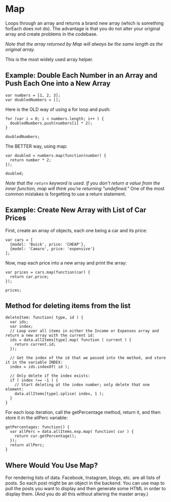 # Map

Loops through an array and returns a brand new array (which is something forEach does not do). The advantage is that you do not alter your original array and create problems in the codebase.

*Note that the array returned by Map will always be the same length as the original array.*

This is the most widely used array helper.

## Example: Double Each Number in an Array and Push Each One into a New Array

```
var numbers = [1, 2, 3];
var doubledNumbers = [];
```

Here is the OLD way of using a for loop and push:

```
for (var i = 0; i < numbers.length; i++ ) {
  doubledNumbers.push(numbers[i] * 2);
}

doubledNumbers;
```

The BETTER way, using map:

```
var doubled = numbers.map(function(number) {
  return number * 2;
});

doubled;
```

*Note that the `return` keyword is used. If you don't return a value from the inner function, map will think you're returning "undefined."* One of the most common mistakes is forgetting to use a return statement.

## Example: Create New Array with List of Car Prices

First, create an array of objects, each one being a car and its price:

```
var cars = [
  {model: 'Buick', price: 'CHEAP'},
  {model: 'Camaro', price: 'expensive'}
];
```

Now, map each price into a new array and print the array:

```
var prices = cars.map(function(car) {
  return car.price;
});

prices;
```


## Method for deleting items from the list

```
deleteItem: function( type, id ) {
  var ids;
  var index;
  // Loop over all items in either the Income or Expenses array and return a new array with the current id:
  ids = data.allItems[type].map( function ( current ) {
    return current.id;
  });

  // Get the index of the id that we passed into the method, and store it in the variable INDEX:
  index = ids.indexOf( id );

  // Only delete if the index exists:
  if ( index !== -1 ) {
    // Start deleting at the index number; only delete that one element:
    data.allItems[type].splice( index, 1 );
  }
}
```


For each loop iteration, call the getPercentage method, return it, and then store it in the allPerc variable:

```
getPercentages: function() {
  var allPerc = data.allItems.exp.map( function( cur ) {
    return cur.getPercentage();
  });
  return allPerc;
}
```


## Where Would You Use Map?

For rendering lists of data. Facebook, Instagram, blogs, etc. are all lists of posts. So each post might be an object in the backend. You can use map to pull the posts you want to display and then generate some HTML in order to display them. (And you do all this without altering the master array.)